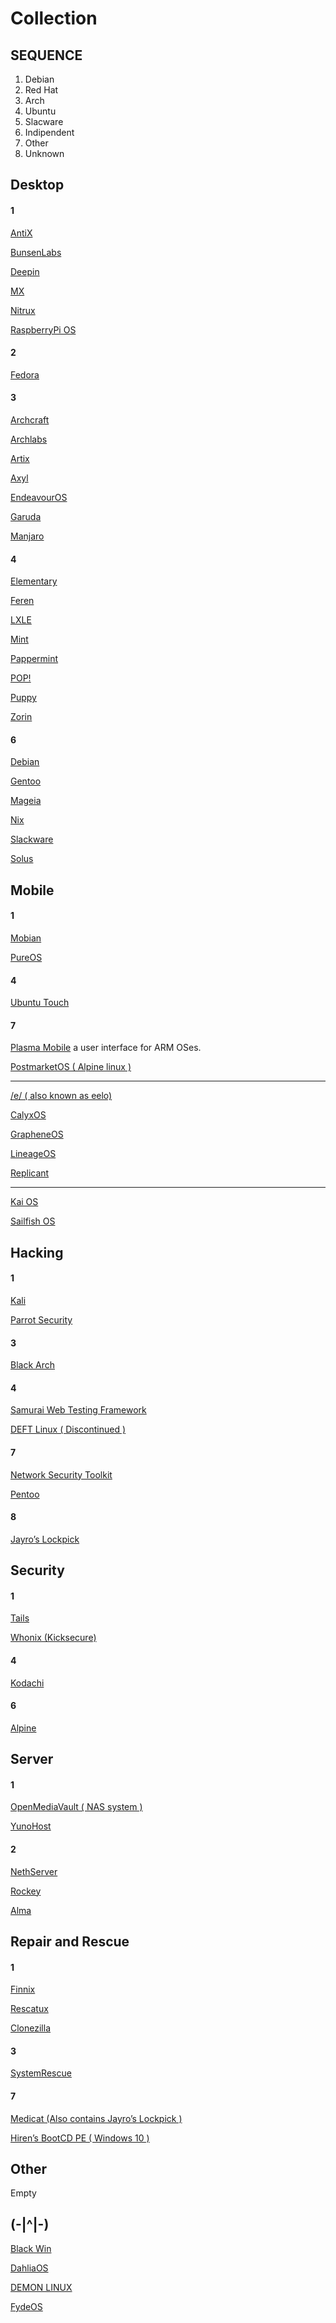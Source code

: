 # Collection
## SEQUENCE
1. Debian
2. Red Hat
3. Arch
4. Ubuntu
5. Slacware
6. Indipendent
7. Other
8. Unknown

## Desktop
#### 1
[AntiX](https://antixlinux.com)

[BunsenLabs](https://www.bunsenlabs.org)

[Deepin](https://www.deepin.org)

[MX](https://mxlinux.org)

[Nitrux](https://nxos.org)

[RaspberryPi OS](https://www.raspberrypi.com/software)

#### 2
[Fedora](https://getfedora.org)

#### 3
[Archcraft](https://archcraft.io)

[Archlabs](https://archlabslinux.com)

[Artix](https://artixlinux.org)

[Axyl](https://axyl-os.github.io)

[EndeavourOS](https://endeavouros.com)

[Garuda](https://garudalinux.org)

[Manjaro](https://manjaro.org)

#### 4
[Elementary](https://elementary.io)

[Feren](https://ferenos.weebly.com)

[LXLE](https://www.lxle.net)

[Mint](https://www.linuxmint.com)

[Pappermint](https://peppermintos.com)

[POP!](https://pop.system76.com)

[Puppy](https://puppylinux-woof-ce.github.io)

[Zorin](https://zorin.com)

#### 6
[Debian](https://www.debian.org)

[Gentoo](https://www.gentoo.org)

[Mageia](https://www.mageia.org)

[Nix](https://nixos.org)

[Slackware](http://www.slackware.com)

[Solus](https://getsol.us)

## Mobile
#### 1
[Mobian](https://mobian-project.org)

[PureOS](https://pureos.net)

#### 4
[Ubuntu Touch](https://ubports.com)

#### 7

[Plasma Mobile](https://plasma-mobile.org)
a user interface for ARM OSes.

[PostmarketOS ( Alpine linux )](https://www.postmarketos.org)

---
[/e/ ( also known as eelo)](https://e.foundation/)

[CalyxOS](https://calyxos.org)

[GrapheneOS](https://grapheneos.org)

[LineageOS](https://lineageos.org)

[Replicant](https://replicant.us)

---
[Kai OS](https://www.kaiostech.com)

[Sailfish OS](https://sailfishos.org)

## Hacking
#### 1
[Kali](https://www.kali.org)

[Parrot Security](https://www.parrotsec.org)

#### 3
[Black Arch](https://www.blackarch.org)

#### 4
[Samurai Web Testing Framework](https://samurai.sourceforge.io)

[DEFT Linux ( Discontinued )](https://archiveos.org/deft/)

#### 7
[Network Security Toolkit](https://www.networksecuritytoolkit.org)

[Pentoo](https://www.pentoo.ch)

#### 8
[Jayro’s Lockpick](https://gbatemp.net/threads/release-jayros-lockpick-a-bootable-password-removal-suite-winpe.579278)

## Security
#### 1
[Tails](https://tails.boum.org)

[Whonix (Kicksecure)](https://www.whonix.org)

#### 4
[Kodachi](https://www.digi77.com)

#### 6
[Alpine](https://www.alpinelinux.org)

## Server
#### 1
[OpenMediaVault ( NAS system )](https://www.openmediavault.org)

[YunoHost](https://yunohost.org)

#### 2
[NethServer](https://www.nethserver.org)

[Rockey](https://rockylinux.org)

[Alma](https://almalinux.org)

## Repair and Rescue
#### 1
[Finnix](https://www.finnix.org)

[Rescatux](https://www.supergrubdisk.org/rescatux)

[Clonezilla](https://clonezilla.org)

#### 3
[SystemRescue](https://www.system-rescue.org)

#### 7
[Medicat (Also contains Jayro’s Lockpick )](https://medicatusb.com)

[Hiren’s BootCD PE ( Windows 10 ) ](https://www.hirensbootcd.org/)

## Other
Empty

## (-|^|-)
[Black Win](https://blackwin.ir)

[DahliaOS](https://dahliaos.io)

[DEMON LINUX](https://www.demonlinux.com)

[FydeOS](https://fydeos.io)
